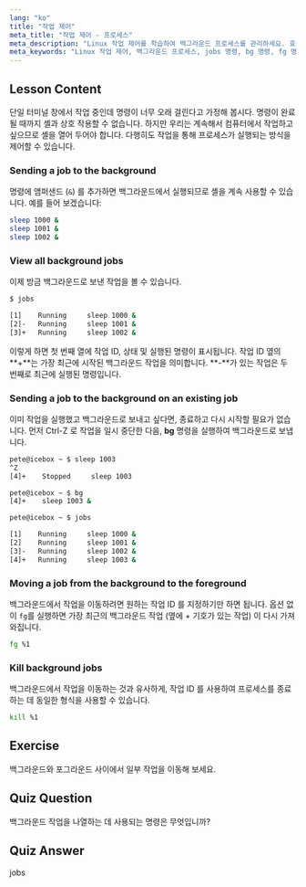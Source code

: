 ```yaml
---
lang: "ko"
title: "작업 제어"
meta_title: "작업 제어 - 프로세스"
meta_description: "Linux 작업 제어를 학습하여 백그라운드 프로세스를 관리하세요. 효율적인 셸 사용을 위해 'jobs', 'bg', 'fg', 'kill' 명령을 이해하세요. Linux 여정을 시작하세요!"
meta_keywords: "Linux 작업 제어, 백그라운드 프로세스, jobs 명령, bg 명령, fg 명령, kill 명령, Linux 튜토리얼, 초보자 Linux"
---
```


## Lesson Content

단일 터미널 창에서 작업 중인데 명령이 너무 오래 걸린다고 가정해 봅시다. 명령이 완료될 때까지 셸과 상호 작용할 수 없습니다. 하지만 우리는 계속해서 컴퓨터에서 작업하고 싶으므로 셸을 열어 두어야 합니다. 다행히도 작업을 통해 프로세스가 실행되는 방식을 제어할 수 있습니다.

### Sending a job to the background

명령에 앰퍼샌드 (`&`) 를 추가하면 백그라운드에서 실행되므로 셸을 계속 사용할 수 있습니다. 예를 들어 보겠습니다:

```bash
sleep 1000 &
sleep 1001 &
sleep 1002 &
```

### View all background jobs

이제 방금 백그라운드로 보낸 작업을 볼 수 있습니다.

```bash
$ jobs

[1]    Running     sleep 1000 &
[2]-   Running     sleep 1001 &
[3]+   Running     sleep 1002 &
```

이렇게 하면 첫 번째 열에 작업 ID, 상태 및 실행된 명령이 표시됩니다. 작업 ID 옆의 **+**는 가장 최근에 시작된 백그라운드 작업을 의미합니다. **-**가 있는 작업은 두 번째로 최근에 실행된 명령입니다.

### Sending a job to the background on an existing job

이미 작업을 실행했고 백그라운드로 보내고 싶다면, 종료하고 다시 시작할 필요가 없습니다. 먼저 Ctrl-Z 로 작업을 일시 중단한 다음, **bg** 명령을 실행하여 백그라운드로 보냅니다.

```bash
pete@icebox ~ $ sleep 1003
^Z
[4]+    Stopped     sleep 1003

pete@icebox ~ $ bg
[4]+    sleep 1003 &

pete@icebox ~ $ jobs

[1]    Running     sleep 1000 &
[2]    Running     sleep 1001 &
[3]-   Running     sleep 1002 &
[4]+   Running     sleep 1003 &
```

### Moving a job from the background to the foreground

백그라운드에서 작업을 이동하려면 원하는 작업 ID 를 지정하기만 하면 됩니다. 옵션 없이 `fg`를 실행하면 가장 최근의 백그라운드 작업 (옆에 + 기호가 있는 작업) 이 다시 가져와집니다.

```bash
fg %1
```

### Kill background jobs

백그라운드에서 작업을 이동하는 것과 유사하게, 작업 ID 를 사용하여 프로세스를 종료하는 데 동일한 형식을 사용할 수 있습니다.

```bash
kill %1
```

## Exercise

백그라운드와 포그라운드 사이에서 일부 작업을 이동해 보세요.

## Quiz Question

백그라운드 작업을 나열하는 데 사용되는 명령은 무엇입니까?

## Quiz Answer

jobs
